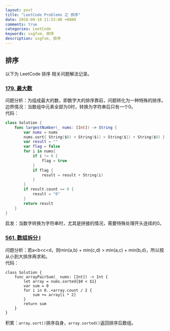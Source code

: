 ```yaml
---
layout: post
title: "LeetCode Problems 之 排序"
date: 2018-09-10 21:53:00 +0800
comments: true
categories: LeetCode
keywords: sxgfxm, 排序
description: sxgfxm, 排序 
---
```


## 排序
以下为 LeetCode 排序 相关问题解法记录。  
<!-- more -->

### [179. 最大数](https://leetcode-cn.com/problems/largest-number/description/)
问题分析：为组成最大的数，即数字大的排序靠前，问题转化为一种特殊的排序。  
边界情况：当数组中元素全部为0时，转换为字符串后只有一个0。  
代码：  
```swift
class Solution {
    func largestNumber(_ nums: [Int]) -> String {
        var nums = nums
        nums.sort{ String($0) + String($1) > String($1) + String($0) }
        var result = ""
        var flag = false
        for i in nums{
            if i != 0 {
                flag = true
            }
            if flag {
                result = result + String(i)   
            }
        }
        if result.count == 0 {
            result = "0"
        }
        return result
    }
}
```
启发：当数字转换为字符串时，尤其是拼接的情况，需要特殊处理开头连续的0。

### [561. 数组拆分 I](https://leetcode-cn.com/problems/array-partition-i/description/)
问题分析：若a<b<c<d，则min(a,b) + min(c,d) > min(a,c) + min(b,d)，所以按从小到大排序再求和。  
代码：  
```
class Solution {
    func arrayPairSum(_ nums: [Int]) -> Int {
        let array = nums.sorted{$0 < $1}
        var sum = 0
        for i in 0..<array.count / 2 {
            sum += array[i * 2]
        }
        return sum
    }
}
```
积累：`array.sort()`排序自身，`array.sorted()`返回排序后数组。
